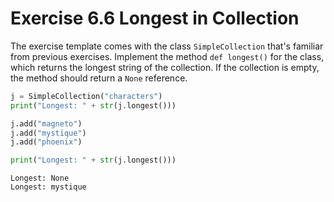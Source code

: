 # Exercise 6.6 Longest in Collection

The exercise template comes with the class `SimpleCollection` that's familiar from previous exercises. Implement the method `def longest()` for the class, which returns the longest string of the collection. If the collection is empty, the method should return a `None` reference.

```python
j = SimpleCollection("characters")
print("Longest: " + str(j.longest()))

j.add("magneto")
j.add("mystique")
j.add("phoenix")

print("Longest: " + str(j.longest()))
```

```plaintext
Longest: None
Longest: mystique
```
